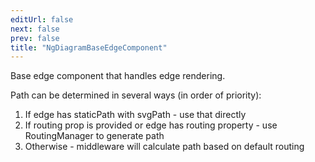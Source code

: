```yaml
---
editUrl: false
next: false
prev: false
title: "NgDiagramBaseEdgeComponent"
---
```


Base edge component that handles edge rendering.

Path can be determined in several ways (in order of priority):
1. If edge has staticPath with svgPath - use that directly
2. If routing prop is provided or edge has routing property - use RoutingManager to generate path
3. Otherwise - middleware will calculate path based on default routing
